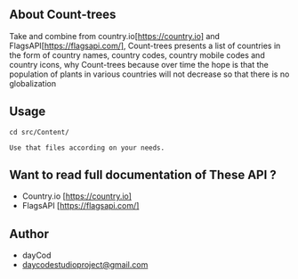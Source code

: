 ## About Count-trees
Take and combine from country.io[https://country.io] and FlagsAPI[https://flagsapi.com/], Count-trees presents a list of countries in the form of country names, country codes, country mobile codes and country icons, why Count-trees because over time the hope is that the population of plants in various countries will not decrease so that there is no globalization

## Usage
```
cd src/Content/

Use that files according on your needs.
```

## Want to read full documentation of These API ?
- Country.io [https://country.io]
- FlagsAPI [https://flagsapi.com/]

## Author
- dayCod
- daycodestudioproject@gmail.com
